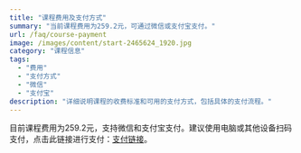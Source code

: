 ```yaml
---
title: "课程费用及支付方式"
summary: "当前课程费用为259.2元，可通过微信或支付宝支付。"
url: /faq/course-payment
image: /images/content/start-2465624_1920.jpg
category: "课程信息"
tags:
  - "费用"
  - "支付方式"
  - "微信"
  - "支付宝"
description: "详细说明课程的收费标准和可用的支付方式，包括具体的支付流程。"
---
```


目前课程费用为259.2元，支持微信和支付宝支付。建议使用电脑或其他设备扫码支付，点击此链接进行支付：[支付链接](https://s.zhaikr.com/c-payment)。
